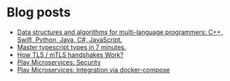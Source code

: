# Blog posts
<!-- BLOG-POST-LIST:START -->
- [Data structures and algorithms for multi-language programmers: C++, Swift, Python, Java, C#, JavaScript.](https://dev.to/khaledhosseini/data-structures-and-algorithms-for-multi-language-programmers-c-swift-python-java-c-javascript-alp)
- [Master typescript types in 7 minutes.](https://dev.to/khaledhosseini/master-typescript-types-in-7-minutes-4pnd)
- [How TLS / mTLS handshakes Work?](https://dev.to/khaledhosseini/tls-mtls-handshake-5elp)
- [Play Microservices: Security](https://dev.to/khaledhosseini/play-microservices-security-45e4)
- [Play Microservices: Integration via docker-compose](https://dev.to/khaledhosseini/play-microservices-integration-via-docker-compose-2ddc)
<!-- BLOG-POST-LIST:END -->
